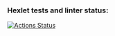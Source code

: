 ### Hexlet tests and linter status:
[![Actions Status](https://github.com/Salamdi/backend-project-lvl3/workflows/hexlet-check/badge.svg)](https://github.com/Salamdi/backend-project-lvl3/actions)